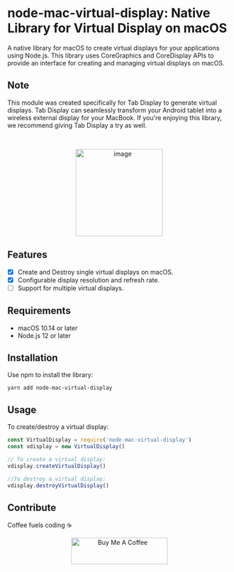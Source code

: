 # node-mac-virtual-display: Native Library for Virtual Display on macOS

A native library for macOS to create virtual displays for your applications using Node.js. This library uses CoreGraphics and CoreDisplay APIs to provide an interface for creating and managing virtual displays on macOS.

## Note

This module was created specifically for Tab Display to generate virtual displays. Tab Display can seamlessly transform your Android tablet into a wireless external display for your MacBook. If you're enjoying this library, we recommend giving Tab Display a try as well.

<br />
 <p align="center">
  <a href="https://tab-display.enfpdev.com" target="_blank"><img width="196" alt="image" src="https://user-images.githubusercontent.com/57121116/224042438-ce511784-28fd-42b8-b90a-bb01230983c0.png"></a>
</p>



## Features

- [x] Create and Destroy single virtual displays on macOS.
- [x] Configurable display resolution and refresh rate.
- [ ] Support for multiple virtual displays.

## Requirements

- macOS 10.14 or later
- Node.js 12 or later

## Installation

Use npm to install the library:

```shell
yarn add node-mac-virtual-display
```
## Usage

To create/destroy a virtual display:

```javascript
const VirtualDisplay = require('node-mac-virtual-display')
const vdisplay = new VirtualDisplay()

// To create a virtual display:
vdisplay.createVirtualDisplay()

//To destroy a virtual display:
vdisplay.destroyVirtualDisplay()

```
## Contribute

Coffee fuels coding ☕️
<p align="center">
<a href="https://www.buymeacoffee.com/enfpdev" target="_blank"><img src="https://cdn.buymeacoffee.com/buttons/v2/default-yellow.png" alt="Buy Me A Coffee" style="height: 60px !important;width: 217px !important;" ></a>
</p>
